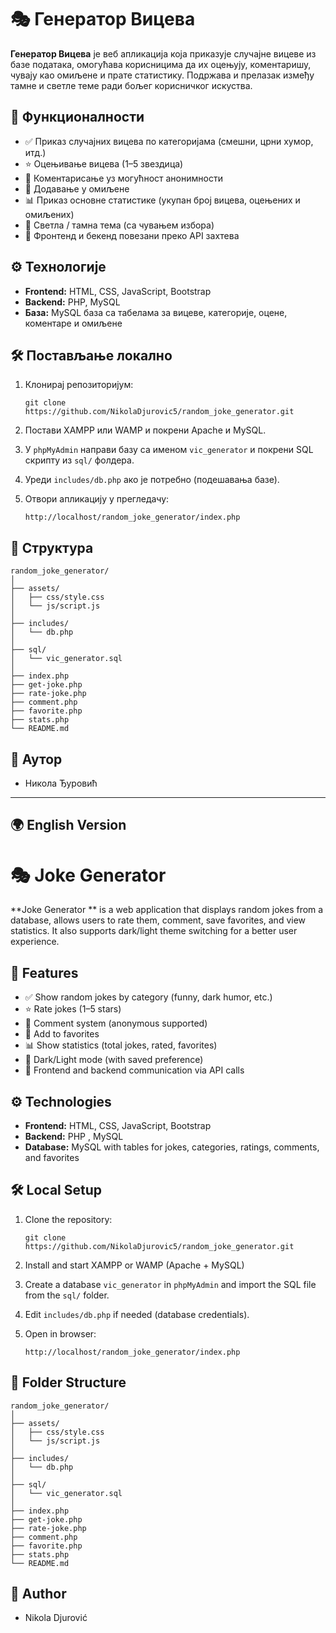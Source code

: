 
# 🎭 Генератор Вицева 

**Генератор Вицева** је веб апликација која приказује случајне вицеве из базе података, омогућава корисницима да их оцењују, коментаришу, чувају као омиљене и прате статистику. Подржава и прелазак између тамне и светле теме ради бољег корисничког искуства.

## 🚀 Функционалности

- ✅ Приказ случајних вицева по категоријама (смешни, црни хумор, итд.)
- ⭐ Оцењивање вицева (1–5 звездица)
- 💬 Коментарисање уз могућност анонимности
- 📌 Додавање у омиљене
- 📊 Приказ основне статистике (укупан број вицева, оцењених и омиљених)
- 🌙 Светла / тамна тема (са чувањем избора)
- 🎯 Фронтенд и бекенд повезани преко API захтева

## ⚙️ Технологије

- **Frontend:** HTML, CSS, JavaScript, Bootstrap
- **Backend:** PHP, MySQL
- **База:** MySQL база са табелама за вицеве, категорије, оцене, коментаре и омиљене

## 🛠️ Постављање локално

1. Клонирај репозиторијум:
    ```
    git clone https://github.com/NikolaDjurovic5/random_joke_generator.git
    ```

2. Постави XAMPP или WAMP и покрени Apache и MySQL.

3. У `phpMyAdmin` направи базу са именом `vic_generator` и покрени SQL скрипту из `sql/` фолдера.

4. Уреди `includes/db.php` ако је потребно (подешавања базе).

5. Отвори апликацију у прегледачу:
    ```
    http://localhost/random_joke_generator/index.php
    ```

## 📁 Структура

```
random_joke_generator/
│
├── assets/
│   ├── css/style.css
│   └── js/script.js
│
├── includes/
│   └── db.php
│
├── sql/
│   └── vic_generator.sql
│
├── index.php
├── get-joke.php
├── rate-joke.php
├── comment.php
├── favorite.php
├── stats.php
└── README.md
```

## 📌 Аутор

- Никола Ђуровић  


---

## 🌍 English Version

# 🎭 Joke Generator 

**Joke Generator ** is a web application that displays random jokes from a database, allows users to rate them, comment, save favorites, and view statistics. It also supports dark/light theme switching for a better user experience.

## 🚀 Features

- ✅ Show random jokes by category (funny, dark humor, etc.)
- ⭐ Rate jokes (1–5 stars)
- 💬 Comment system (anonymous supported)
- 📌 Add to favorites
- 📊 Show statistics (total jokes, rated, favorites)
- 🌙 Dark/Light mode (with saved preference)
- 🎯 Frontend and backend communication via API calls

## ⚙️ Technologies

- **Frontend:** HTML, CSS, JavaScript, Bootstrap  
- **Backend:** PHP , MySQL  
- **Database:** MySQL with tables for jokes, categories, ratings, comments, and favorites

## 🛠️ Local Setup

1. Clone the repository:
    ```
    git clone https://github.com/NikolaDjurovic5/random_joke_generator.git
    ```

2. Install and start XAMPP or WAMP (Apache + MySQL)

3. Create a database `vic_generator` in `phpMyAdmin` and import the SQL file from the `sql/` folder.

4. Edit `includes/db.php` if needed (database credentials).

5. Open in browser:
    ```
    http://localhost/random_joke_generator/index.php
    ```

## 📁 Folder Structure

```
random_joke_generator/
│
├── assets/
│   ├── css/style.css
│   └── js/script.js
│
├── includes/
│   └── db.php
│
├── sql/
│   └── vic_generator.sql
│
├── index.php
├── get-joke.php
├── rate-joke.php
├── comment.php
├── favorite.php
├── stats.php
└── README.md
```

## 📌 Author

- Nikola Djurović  
